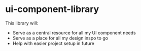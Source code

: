 # ui-component-library

This library will:

- Serve as a central resource for all my UI component needs
- Serve as a place for all my design inspo to go
- Help with easier project setup in future

